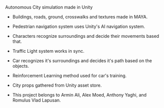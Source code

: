 Autonomous City simulation made in Unity

- Buildings, roads, ground, crosswalks and textures made in MAYA.
- Pedestrian navigation system uses Unity's AI navigation system.
- Characters recognize surroundings and decide their movements based that.
- Traffic Light system works in sync.
- Car recognizes it's surroundings and decides it's path based on the objects.
- Reinforcement Learning method used for car's training.
- City props gathered from Unity asset store.

- This project belongs to Armin Ali, Alex Moed, Anthony Yaghi, and Romulus Vlad Lapusan.
